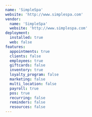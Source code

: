 ```yaml
---
name: 'SimpleSpa'
website: 'http://www.simplespa.com'
vendor:
  name: 'SimpleSpa'
  website: 'http://www.simplespa.com'
deployment:
  installed: true
  web: false
features:
  appointments: true
  clients: false
  employees: true
  giftcards: false
  inventory: true
  loyalty_program: false
  marketing: false
  multi_location: false
  payroll: true
  pos: true
  recurring: false
  reminders: false
  resources: false
---
```


